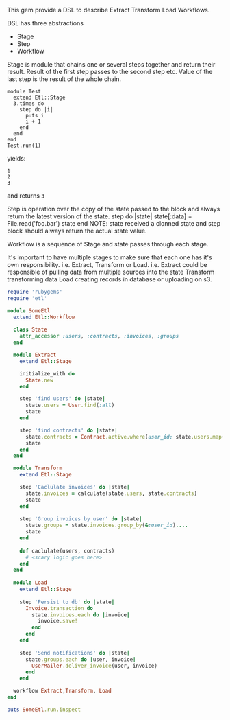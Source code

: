 This gem provide a DSL to describe Extract Transform Load Workflows.


DSL has three abstractions
* Stage
* Step
* Workflow

Stage is module that chains one or several steps together and return their result. Result of the first step passes to the second step etc. Value of the last step is the result of the whole chain.
```
module Test
  extend Etl::Stage
  3.times do 
    step do |i|
      puts i
      i + 1
    end
  end
end
Test.run(1)
```
yields: 
```
1
2
3
```
and returns `3`


Step is operation over the copy of the state passed to the block and always return the latest version of the state.
step do |state|
  state[:data] = File.read('foo.bar')
  state
end
NOTE: state received a clonned state and step block should always return the actual state value.

Workflow is a sequence of Stage and state passes through each stage.

It's important to have multiple stages to make sure that each one has it's own responsibility. i.e. Extract, Transform or Load.
i.e.
Extract could be responsible of pulling data from multiple sources into the state
Transform transforming data
Load creating records in database or uploading on s3.


```ruby
require 'rubygems'
require 'etl'

module SomeEtl
  extend Etl::Workflow
  
  class State
    attr_accessor :users, :contracts, :invoices, :groups
  end

  module Extract
    extend Etl::Stage

    initialize_with do
      State.new
    end

    step 'find users' do |state|
      state.users = User.find(:all)
      state
    end

    step 'find contracts' do |state|
      state.contracts = Contract.active.where(user_id: state.users.map(&:id))
      state
    end
  end

  module Transform
    extend Etl::Stage

    step 'Caclulate invoices' do |state|
      state.invoices = calculate(state.users, state.contracts)
      state
    end
    
    step 'Group invoices by user' do |state|
      state.groups = state.invoices.group_by(&:user_id)....
      state
    end
    
    def caclulate(users, contracts)
      # <scary logic goes here>
    end
  end
  
  module Load
    extend Etl::Stage
    
    step 'Persist to db' do |state|
      Invoice.transaction do
        state.invoices.each do |invoice|
          invoice.save!
        end
      end
    end
    
    step 'Send notifications' do |state|
      state.groups.each do |user, invoice|
        UserMailer.deliver_invoice(user, invoice)
      end
    end

  workflow Extract,Transform, Load
end

puts SomeEtl.run.inspect
```




